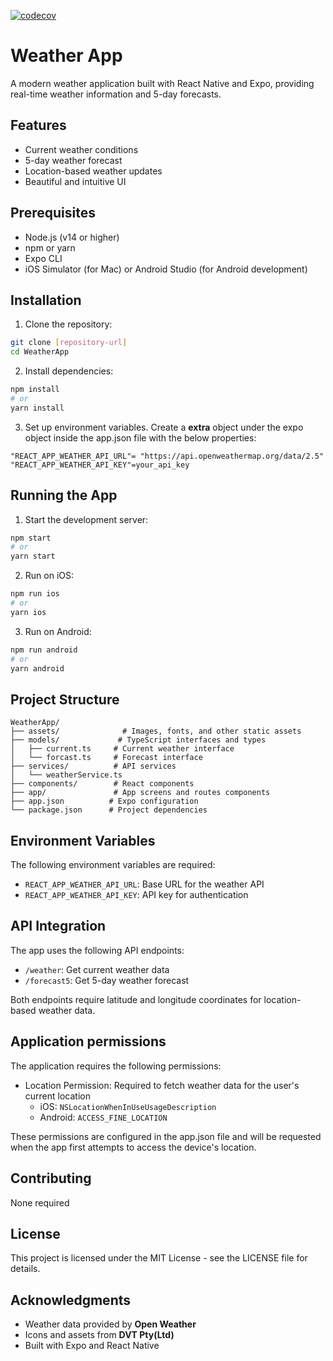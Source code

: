 [![codecov](https://codecov.io/gh/johndoe/weatherly/branch/main/graph/badge.svg)](https://codecov.io/gh/johndoe/weatherly)

# Weather App

A modern weather application built with React Native and Expo, providing real-time weather information and 5-day forecasts.

## Features

- Current weather conditions
- 5-day weather forecast
- Location-based weather updates
- Beautiful and intuitive UI

## Prerequisites

- Node.js (v14 or higher)
- npm or yarn
- Expo CLI
- iOS Simulator (for Mac) or Android Studio (for Android development)

## Installation

1. Clone the repository:

```bash
git clone [repository-url]
cd WeatherApp
```

2. Install dependencies:

```bash
npm install
# or
yarn install
```

3. Set up environment variables. Create a **extra** object under the expo object inside the app.json file with the below properties:

```
"REACT_APP_WEATHER_API_URL"= "https://api.openweathermap.org/data/2.5"
"REACT_APP_WEATHER_API_KEY"=your_api_key
```

## Running the App

1. Start the development server:

```bash
npm start
# or
yarn start
```

2. Run on iOS:

```bash
npm run ios
# or
yarn ios
```

3. Run on Android:

```bash
npm run android
# or
yarn android
```

## Project Structure

```
WeatherApp/
├── assets/              # Images, fonts, and other static assets
├── models/             # TypeScript interfaces and types
│   ├── current.ts     # Current weather interface
│   └── forcast.ts     # Forecast interface
├── services/          # API services
│   └── weatherService.ts
├── components/        # React components
├── app/               # App screens and routes components
├── app.json          # Expo configuration
└── package.json      # Project dependencies
```

## Environment Variables

The following environment variables are required:

- `REACT_APP_WEATHER_API_URL`: Base URL for the weather API
- `REACT_APP_WEATHER_API_KEY`: API key for authentication

## API Integration

The app uses the following API endpoints:

- `/weather`: Get current weather data
- `/forecast5`: Get 5-day weather forecast

Both endpoints require latitude and longitude coordinates for location-based weather data.

## Application permissions

The application requires the following permissions:

- Location Permission: Required to fetch weather data for the user's current location
  - iOS: `NSLocationWhenInUseUsageDescription`
  - Android: `ACCESS_FINE_LOCATION`

These permissions are configured in the app.json file and will be requested when the app first attempts to access the device's location.

## Contributing

None required

## License

This project is licensed under the MIT License - see the LICENSE file for details.

## Acknowledgments

- Weather data provided by **Open Weather**
- Icons and assets from **DVT Pty(Ltd)**
- Built with Expo and React Native
